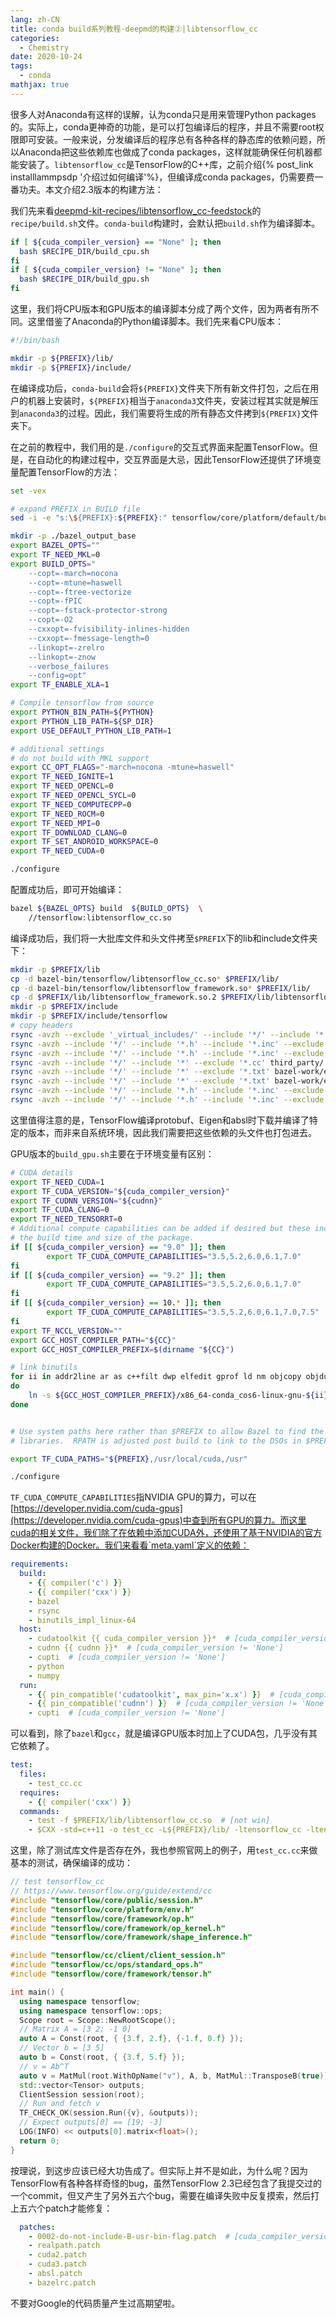 ```yaml
---
lang: zh-CN
title: conda build系列教程·deepmd的构建②|libtensorflow_cc
categories:
  - Chemistry
date: 2020-10-24
tags:
  - conda
mathjax: true
---
```


很多人对Anaconda有这样的误解，认为conda只是用来管理Python packages的。实际上，conda更神奇的功能，是可以打包编译后的程序，并且不需要root权限即可安装。一般来说，分发编译后的程序总有各种各样的静态库的依赖问题，所以Anaconda把这些依赖库也做成了conda packages，这样就能确保任何机器都能安装了。`libtensorflow_cc`是TensorFlow的C++库，之前介绍{% post_link installlammpsdp '介绍过如何编译'%}，但编译成conda packages，仍需要费一番功夫。本文介绍2.3版本的构建方法：

我们先来看[deepmd-kit-recipes/libtensorflow_cc-feedstock](https://github.com/deepmd-kit-recipes/libtensorflow_cc-feedstock)的`recipe/build.sh`文件。`conda-build`构建时，会默认把`build.sh`作为编译脚本。

```sh
if [ ${cuda_compiler_version} == "None" ]; then
  bash $RECIPE_DIR/build_cpu.sh
fi
if [ ${cuda_compiler_version} != "None" ]; then
  bash $RECIPE_DIR/build_gpu.sh
fi
```
<!--more-->

这里，我们将CPU版本和GPU版本的编译脚本分成了两个文件，因为两者有所不同。这里借鉴了Anaconda的Python编译脚本。我们先来看CPU版本：

```sh
#!/bin/bash

mkdir -p ${PREFIX}/lib/
mkdir -p ${PREFIX}/include/
```

在编译成功后，`conda-build`会将`${PREFIX}`文件夹下所有新文件打包，之后在用户的机器上安装时，`${PREFIX}`相当于`anaconda3`文件夹，安装过程其实就是解压到`anaconda3`的过程。因此，我们需要将生成的所有静态文件拷到`${PREFIX}`文件夹下。

在之前的教程中，我们用的是`./configure`的交互式界面来配置TensorFlow。但是，在自动化的构建过程中，交互界面是大忌，因此TensorFlow还提供了环境变量配置TensorFlow的方法：

```sh
set -vex

# expand PREFIX in BUILD file
sed -i -e "s:\${PREFIX}:${PREFIX}:" tensorflow/core/platform/default/build_config/BUILD

mkdir -p ./bazel_output_base
export BAZEL_OPTS=""
export TF_NEED_MKL=0
export BUILD_OPTS="
    --copt=-march=nocona
    --copt=-mtune=haswell
    --copt=-ftree-vectorize
    --copt=-fPIC
    --copt=-fstack-protector-strong
    --copt=-O2
    --cxxopt=-fvisibility-inlines-hidden
    --cxxopt=-fmessage-length=0
    --linkopt=-zrelro
    --linkopt=-znow
    --verbose_failures
    --config=opt"
export TF_ENABLE_XLA=1

# Compile tensorflow from source
export PYTHON_BIN_PATH=${PYTHON}
export PYTHON_LIB_PATH=${SP_DIR}
export USE_DEFAULT_PYTHON_LIB_PATH=1

# additional settings
# do not build with MKL support
export CC_OPT_FLAGS="-march=nocona -mtune=haswell"
export TF_NEED_IGNITE=1
export TF_NEED_OPENCL=0
export TF_NEED_OPENCL_SYCL=0
export TF_NEED_COMPUTECPP=0
export TF_NEED_ROCM=0
export TF_NEED_MPI=0
export TF_DOWNLOAD_CLANG=0
export TF_SET_ANDROID_WORKSPACE=0
export TF_NEED_CUDA=0

./configure
```

配置成功后，即可开始编译：

```sh
bazel ${BAZEL_OPTS} build  ${BUILD_OPTS}  \
	//tensorflow:libtensorflow_cc.so
```

编译成功后，我们将一大批库文件和头文件拷至`$PREFIX`下的lib和include文件夹下：

```sh
mkdir -p $PREFIX/lib
cp -d bazel-bin/tensorflow/libtensorflow_cc.so* $PREFIX/lib/
cp -d bazel-bin/tensorflow/libtensorflow_framework.so* $PREFIX/lib/
cp -d $PREFIX/lib/libtensorflow_framework.so.2 $PREFIX/lib/libtensorflow_framework.so
mkdir -p $PREFIX/include
mkdir -p $PREFIX/include/tensorflow
# copy headers
rsync -avzh --exclude '_virtual_includes/' --include '*/' --include '*.h' --include '*.inc' --exclude '*' bazel-genfiles/ $PREFIX/include/
rsync -avzh --include '*/' --include '*.h' --include '*.inc' --exclude '*' tensorflow/cc $PREFIX/include/tensorflow/
rsync -avzh --include '*/' --include '*.h' --include '*.inc' --exclude '*' tensorflow/core $PREFIX/include/tensorflow/
rsync -avzh --include '*/' --include '*' --exclude '*.cc' third_party/ $PREFIX/include/third_party/
rsync -avzh --include '*/' --include '*' --exclude '*.txt' bazel-work/external/eigen_archive/Eigen/ $PREFIX/include/Eigen/
rsync -avzh --include '*/' --include '*' --exclude '*.txt' bazel-work/external/eigen_archive/unsupported/ $PREFIX/include/unsupported/
rsync -avzh --include '*/' --include '*.h' --include '*.inc' --exclude '*' bazel-work/external/com_google_protobuf/src/google/ $PREFIX/include/google/
rsync -avzh --include '*/' --include '*.h' --include '*.inc' --exclude '*' bazel-work/external/com_google_absl/absl/ $PREFIX/include/absl/
```

这里值得注意的是，TensorFlow编译protobuf、Eigen和absl时下载并编译了特定的版本，而非来自系统环境，因此我们需要把这些依赖的头文件也打包进去。

GPU版本的`build_gpu.sh`主要在于环境变量有区别：

```sh
# CUDA details
export TF_NEED_CUDA=1
export TF_CUDA_VERSION="${cuda_compiler_version}"
export TF_CUDNN_VERSION="${cudnn}"
export TF_CUDA_CLANG=0
export TF_NEED_TENSORRT=0
# Additional compute capabilities can be added if desired but these increase
# the build time and size of the package.
if [[ ${cuda_compiler_version} == "9.0" ]]; then
	    export TF_CUDA_COMPUTE_CAPABILITIES="3.5,5.2,6.0,6.1,7.0"
fi
if [[ ${cuda_compiler_version} == "9.2" ]]; then
	    export TF_CUDA_COMPUTE_CAPABILITIES="3.5,5.2,6.0,6.1,7.0"
fi
if [[ ${cuda_compiler_version} == 10.* ]]; then
	    export TF_CUDA_COMPUTE_CAPABILITIES="3.5,5.2,6.0,6.1,7.0,7.5"
fi
export TF_NCCL_VERSION=""
export GCC_HOST_COMPILER_PATH="${CC}"
export GCC_HOST_COMPILER_PREFIX=$(dirname "${CC}")

# link binutils
for ii in addr2line ar as c++filt dwp elfedit gprof ld nm objcopy objdump ranlib readelf size strings strip
do
	ln -s ${GCC_HOST_COMPILER_PREFIX}/x86_64-conda_cos6-linux-gnu-${ii} ${GCC_HOST_COMPILER_PREFIX}/${ii}
done


# Use system paths here rather than $PREFIX to allow Bazel to find the correct
# libraries.  RPATH is adjusted post build to link to the DSOs in $PREFIX

export TF_CUDA_PATHS="${PREFIX},/usr/local/cuda,/usr"

./configure
```

`TF_CUDA_COMPUTE_CAPABILITIES`指NVIDIA GPU的算力，可以在[https://developer.nvidia.com/cuda-gpus](https://developer.nvidia.com/cuda-gpus)中查到所有GPU的算力。而这里cuda的相关文件，我们除了在依赖中添加CUDA外，还使用了基于NVIDIA的官方Docker构建的Docker。我们来看看`meta.yaml`定义的依赖：

```yaml
requirements:
  build:
    - {{ compiler('c') }}
    - {{ compiler('cxx') }}
    - bazel
    - rsync
    - binutils_impl_linux-64
  host:
    - cudatoolkit {{ cuda_compiler_version }}*  # [cuda_compiler_version != 'None']
    - cudnn {{ cudnn }}*  # [cuda_compiler_version != 'None']
    - cupti  # [cuda_compiler_version != 'None']
    - python
    - numpy
  run:
    - {{ pin_compatible('cudatoolkit', max_pin='x.x') }}  # [cuda_compiler_version != 'None']
    - {{ pin_compatible('cudnn') }}  # [cuda_compiler_version != 'None']
    - cupti  # [cuda_compiler_version != 'None']
```

可以看到，除了`bazel`和`gcc`，就是编译GPU版本时加上了CUDA包，几乎没有其它依赖了。

```yaml
test:
  files:
    - test_cc.cc
  requires:
    - {{ compiler('cxx') }}
  commands:
    - test -f $PREFIX/lib/libtensorflow_cc.so  # [not win]
    - $CXX -std=c++11 -o test_cc -L${PREFIX}/lib/ -ltensorflow_cc -ltensorflow_framework -lrt -I${PREFIX}/include/ test_cc.cc && ./test_cc  # [not win]
```

这里，除了测试库文件是否存在外，我也参照官网上的例子，用`test_cc.cc`来做基本的测试，确保编译的成功：
```cpp
// test tensorflow_cc
// https://www.tensorflow.org/guide/extend/cc
#include "tensorflow/core/public/session.h"
#include "tensorflow/core/platform/env.h"
#include "tensorflow/core/framework/op.h"
#include "tensorflow/core/framework/op_kernel.h"
#include "tensorflow/core/framework/shape_inference.h"

#include "tensorflow/cc/client/client_session.h"
#include "tensorflow/cc/ops/standard_ops.h"
#include "tensorflow/core/framework/tensor.h"

int main() {
  using namespace tensorflow;
  using namespace tensorflow::ops;
  Scope root = Scope::NewRootScope();
  // Matrix A = [3 2; -1 0]
  auto A = Const(root, { {3.f, 2.f}, {-1.f, 0.f} });
  // Vector b = [3 5]
  auto b = Const(root, { {3.f, 5.f} });
  // v = Ab^T
  auto v = MatMul(root.WithOpName("v"), A, b, MatMul::TransposeB(true));
  std::vector<Tensor> outputs;
  ClientSession session(root);
  // Run and fetch v
  TF_CHECK_OK(session.Run({v}, &outputs));
  // Expect outputs[0] == [19; -3]
  LOG(INFO) << outputs[0].matrix<float>();
  return 0;
}
```

按理说，到这步应该已经大功告成了。但实际上并不是如此，为什么呢？因为TensorFlow有各种各样奇怪的bug，虽然TensorFlow 2.3已经包含了我提交过的一个commit，但又产生了另外五六个bug，需要在编译失败中反复摸索，然后打上五六个patch才能修复：
```yaml
  patches:
    - 0002-do-not-include-B-usr-bin-flag.patch  # [cuda_compiler_version != 'None']
    - realpath.patch
    - cuda2.patch
    - cuda3.patch
    - absl.patch
    - bazelrc.patch
```
不要对Google的代码质量产生过高期望啦。
